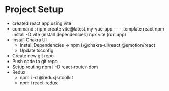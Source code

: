 # Project Setup
- created react app using vite
- command : npm create vite@latest my-vue-app -- --template react
            npm install -D vite (install dependencies)
            npx vite (run app)
- Install Chakra UI
  - Install Dependencies -> npm i @chakra-ui/react @emotion/react
  - Update tsconfig
- Create new git repo
- Push code to git repo 
- Setup routing npm i -D react-router-dom
- Redux
    - npm i -d @reduxjs/toolkit
    - npm i react-redux